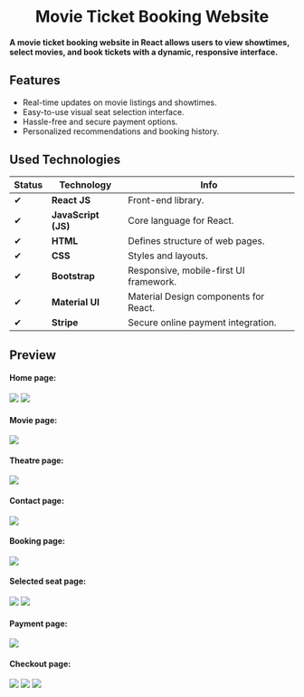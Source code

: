 


<h1  style="text-align:center">  Movie Ticket Booking Website</h1>
<h4> 
A movie ticket booking website in React allows users to view showtimes, select movies, and book tickets with a dynamic, responsive interface.
</h4>

<h2> Features</h2>
<ul>
  
<li>Real-time updates on movie listings and showtimes.</li>
<li>Easy-to-use visual seat selection interface.</li><li>Hassle-free and secure payment options.</li><li>Personalized recommendations and booking history.</li>

</ul>

<h2>Used Technologies</h2>
<p>


| **Status** | **Technology**           | **Info**                                  |
|------------|--------------------------|-------------------------------------------|
| ✔          | **React JS**             | Front-end library.      |
| ✔          | **JavaScript (JS)**       | Core language for React.     |
| ✔          | **HTML**                  | Defines structure of web pages.          |
| ✔          | **CSS**                   | Styles and layouts. |
| ✔          | **Bootstrap**             | Responsive, mobile-first UI framework.   |
| ✔          | **Material UI**           | Material Design components for React.    |
| ✔          | **Stripe**                | Secure online payment integration.       |

</p>
<h2>
  Preview
</h2>
<h4> Home page:</h4>
<img src="https://github.com/user-attachments/assets/44c16bae-c54b-479b-9947-45c52eaeef0c ">
<img src="https://github.com/user-attachments/assets/ce74d6e8-0768-449b-a499-7c99837eeef9">
<h4> Movie page:</h4>
<img src="https://github.com/user-attachments/assets/91f26690-f7d8-49f2-a2b3-b550e9e8a9aa">
<h4> Theatre page:</h4>
<img src="https://github.com/user-attachments/assets/8f544811-b5e9-4b4d-beae-6f4711e617ee">

<h4> Contact page:</h4>
<img src="https://github.com/user-attachments/assets/296cee4f-88c0-4e4e-a02a-ebdb26e01a14">
<h4> Booking page:</h4>
<img src="https://github.com/user-attachments/assets/2042ccb7-c0f3-48a9-8b79-b992c2b092a7">
<h4> Selected seat page:</h4>
<img src="https://github.com/user-attachments/assets/d206e972-c57e-4ed8-8825-ee78666e500d">

<img src="https://github.com/user-attachments/assets/24847120-22e0-430a-a191-752b4bb982a1">

<h4> Payment page:</h4>
<img src="https://github.com/user-attachments/assets/40a18542-0034-4d39-b169-8eff90047a80">

<h4> Checkout page:</h4>
<img src="https://github.com/user-attachments/assets/b870df29-7e5d-46ed-879b-a862057f5505">
<img src="https://github.com/user-attachments/assets/78376669-40c9-43fd-96f0-f4f415fe5f05">
<img src="https://github.com/user-attachments/assets/c03fdccc-418e-47c7-9e6e-d33edb907260">





